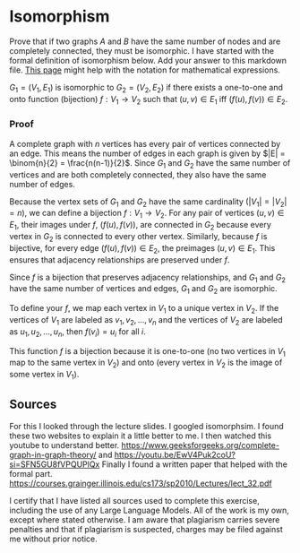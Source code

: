 # Isomorphism

Prove that if two graphs $A$ and $B$ have the same number of nodes and are
completely connected, they must be isomorphic. I have started with the formal
definition of isomorphism below. Add your answer to this markdown file. [This
page](https://docs.github.com/en/get-started/writing-on-github/working-with-advanced-formatting/writing-mathematical-expressions)
might help with the notation for mathematical expressions.

$G_1=(V_1 , E_1)$ is isomorphic to $G_2 = (V_2, E_2)$ if there exists a
one-to-one and onto function (bijection) $f: V_1 \rightarrow V_2$ such that $(u,v)
\in E_1$ iff $(f(u),f(v)) \in E_2$.

### Proof

A complete graph with $n$ vertices has every pair of vertices connected by an edge. This means the number of edges in each graph is given by $|E| = \binom{n}{2} = \frac{n(n-1)}{2}$. Since $G_1$ and $G_2$ have the same number of vertices and are both completely connected, they also have the same number of edges.

Because the vertex sets of $G_1$ and $G_2$ have the same cardinality ($|V_1| = |V_2| = n$), we can define a bijection $f: V_1 \to V_2$. For any pair of vertices $(u, v) \in E_1$, their images under $f$, $(f(u), f(v))$, are connected in $G_2$ because every vertex in $G_2$ is connected to every other vertex. Similarly, because $f$ is bijective, for every edge $(f(u), f(v)) \in E_2$, the preimages $(u, v) \in E_1$. This ensures that adjacency relationships are preserved under $f$.

Since $f$ is a bijection that preserves adjacency relationships, and $G_1$ and $G_2$ have the same number of vertices and edges, $G_1$ and $G_2$ are isomorphic.

To define your $f$, we map each vertex in $V_1$ to a unique vertex in $V_2$. If the vertices of $V_1$ are labeled as $v_1, v_2, ..., v_n$ and the vertices of $V_2$ are labeled as $u_1, u_2, ..., u_n$, then $f(v_i) = u_i$ for all $i$.

This function $f$ is a bijection because it is one-to-one (no two vertices in $V_1$ map to the same vertex in $V_2$) and onto (every vertex in $V_2$ is the image of some vertex in $V_1$).


## Sources 

For this I looked through the lecture slides. I googled isomorphsim. I found these two websites to explain it a little better to me. I then watched this youtube to understand better. https://www.geeksforgeeks.org/complete-graph-in-graph-theory/ and https://youtu.be/EwV4Puk2coU?si=SFN5GU8fVPQUPlQx Finally I found a written paper that helped with the formal part. https://courses.grainger.illinois.edu/cs173/sp2010/Lectures/lect_32.pdf 

I certify that I have listed all sources used to complete this exercise, including the use of any Large Language Models. All of the work is my own, except where stated otherwise. I am aware that plagiarism carries severe penalties and that if plagiarism is suspected, charges may be filed against me without prior notice.


